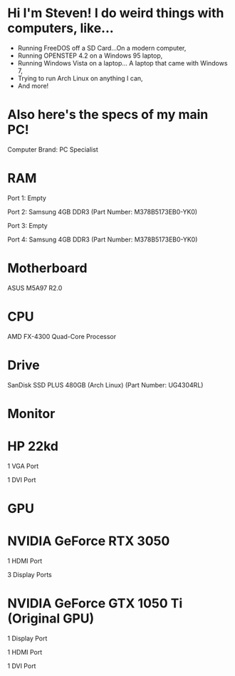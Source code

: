 # Hi I'm Steven! I do weird things with computers, like...
- Running FreeDOS off a SD Card...On a modern computer,
- Running OPENSTEP 4.2 on a Windows 95 laptop,
- Running Windows Vista on a laptop... A laptop that came with Windows 7,
- Trying to run Arch Linux on anything I can,
- And more!

# Also here's the specs of my main PC!
Computer Brand: PC Specialist
# RAM
Port 1: Empty

Port 2: Samsung 4GB DDR3 (Part Number: M378B5173EB0-YK0)

Port 3: Empty

Port 4: Samsung 4GB DDR3 (Part Number: M378B5173EB0-YK0)

# Motherboard
ASUS M5A97 R2.0
# CPU
AMD FX-4300 Quad-Core Processor
# Drive
SanDisk SSD PLUS 480GB (Arch Linux) (Part Number: UG4304RL)
# Monitor
# HP 22kd
1 VGA Port

1 DVI Port
# GPU
# NVIDIA GeForce RTX 3050
1 HDMI Port

3 Display Ports
# NVIDIA GeForce GTX 1050 Ti (Original GPU)
1 Display Port

1 HDMI Port

1 DVI Port
